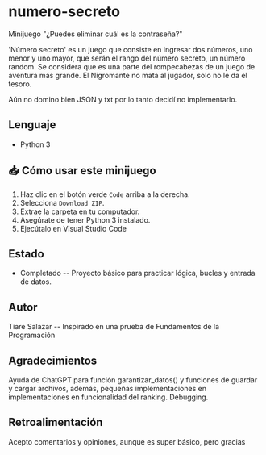 # numero-secreto
Minijuego "¿Puedes eliminar cuál es la contraseña?"

'Número secreto' es un juego que consiste en ingresar dos números, uno menor y uno mayor, que serán el rango del número secreto,
un número random. Se considera que es una parte del rompecabezas de un juego de aventura más grande. El Nigromante no mata al jugador,
solo no le da el tesoro.

Aún no domino bien JSON y txt por lo tanto decidí no implementarlo.

## Lenguaje
- Python 3

## 📥 Cómo usar este minijuego

1. Haz clic en el botón verde `Code` arriba a la derecha.
2. Selecciona `Download ZIP`.
3. Extrae la carpeta en tu computador.
4. Asegúrate de tener Python 3 instalado.
5. Ejecútalo en Visual Studio Code
  
## Estado
- Completado -- Proyecto básico para practicar lógica, bucles y entrada de datos.

## Autor
Tiare Salazar -- Inspirado en una prueba de Fundamentos de la Programación

## Agradecimientos
Ayuda de ChatGPT para función garantizar_datos() y funciones de guardar y cargar archivos, además, pequeñas implementaciones en implementaciones en funcionalidad del ranking. Debugging.

## Retroalimentación
Acepto comentarios y opiniones, aunque es super básico, pero gracias
